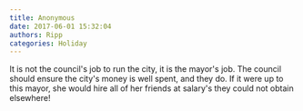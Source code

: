 ```yaml
---
title: Anonymous
date: 2017-06-01 15:32:04
authors: Ripp
categories: Holiday
---
```


 It is not the council's job to run the city, it is the mayor's job. The council should ensure the city's money is well spent, and they do. If it were up to this mayor, she would hire all of her friends at salary's they could not obtain elsewhere!